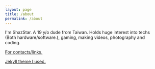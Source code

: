```yaml
---
layout: page
title: /about
permalink: /about
---
```

I'm ShazStar. A 19 y/o dude from Taiwan. Holds huge interest into techs (Both hardware/software.), gaming, making videos, photography and coding.

<p><a href="https://shazstar.github.io/contacts">For contacts/links.</a></p>

<a href="https://github.com/b2a3e8/jekyll-theme-console">Jekyll theme I used.</a>
